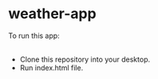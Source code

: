 # weather-app
To run this app:<br><br>
<ul>
  <li>Clone this repository into your desktop.</li>
  <li>Run index.html file.</li>
  </ul>
